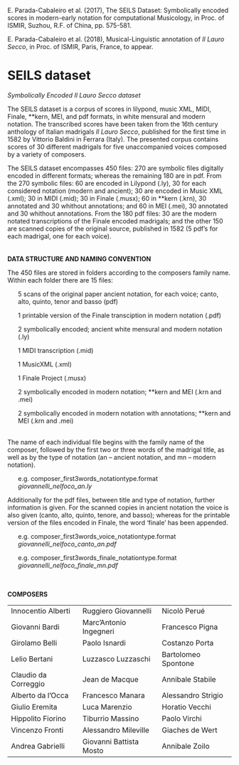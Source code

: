 E. Parada-Cabaleiro et al. (2017), The SEILS Dataset: Symbolically encoded scores in modern-early notation for computational Musicology, in Proc. of ISMIR, Suzhou, R.F. of China, pp. 575-581.

E. Parada-Cabaleiro et al. (2018), Musical-Linguistic annotation of *Il Lauro Secco*, in Proc. of ISMIR, Paris, France, to appear.



# SEILS dataset
*Symbolically Encoded Il Lauro Secco dataset*

The SEILS dataset is a corpus of scores in lilypond, music XML, MIDI, Finale, \*\*kern, MEI, and pdf formats, in white mensural and modern notation. The transcribed scores have been taken from the 16th century anthology of Italian madrigals *Il Lauro Secco*, published for the first time in 1582 by Vittorio Baldini in Ferrara (Italy). The presented corpus contains scores of 30 different madrigals for five unaccompanied voices composed by a variety of composers.

The SEILS dataset encompasses 450 files: 270 are symbolic files digitally encoded in different formats; whereas the remaining 180 are in pdf. From the 270 symbolic files: 60 are encoded in Lilypond (.ly), 30 for each considered notation (modern and ancient); 30 are encoded in Music XML (.xml); 30 in MIDI (.mid); 30 in Finale (.musx); 60 in \*\*kern (.krn), 30 annotated and 30 whithout annotations; and 60 in MEI (.mei), 30 annotated and 30 whithout annotations. From the 180 pdf files: 30 are the modern notated transcriptions of the Finale encoded madrigals; and the other 150 are scanned copies of the original source, published in 1582 (5 pdf’s for each madrigal, one for each voice).  
<br><br>
**DATA STRUCTURE AND NAMING CONVENTION** 

The 450 files are stored in folders according to the composers family name. Within each folder there are 15 files: <br>
<ul>5 scans of the original paper ancient notation, for each voice; canto, alto, quinto, tenor and basso (pdf) <br></ul>
<ul>1 printable version of the Finale transciption in modern notation (.pdf) <br></ul>
<ul>2 symbolically encoded; ancient white mensural and modern notation (.ly)<br></ul>
<ul>1 MIDI transcription (.mid)<br></ul>
<ul>1 MusicXML (.xml)<br></ul>
<ul>1 Finale Project (.musx)<br></ul>
<ul>2 symbolically encoded in modern notation; **kern and MEI (.krn and .mei)<br></ul>
<ul>2 symbolically encoded in modern notation with annotations; **kern and MEI (.krn and .mei)<br></ul>
<br>
The name of each individual file begins with the family name of the composer, followed by the first two or three words of the madrigal title, as well as by the type of notation (an – ancient notation, and mn – modern notation). <br>
<ul>e.g. composer_first3words_notationtype.format<br><i>giovannelli_nelfoco_an.ly</i><br></ul>

Additionally for the pdf files, between title and type of notation, further information is given. For the scanned copies in ancient notation the voice is also given (canto, alto, quinto, tenore, and basso); whereas for the printable version of the files encoded in Finale, the word ‘finale’ has been appended.<br><ul>e.g. composer_first3words_voice_notationtype.format<br><i>giovannelli_nelfoco_canto_an.pdf</i></ul>
<ul>e.g. composer_first3words_finale_notationtype.format<br><i>giovannelli_nelfoco_finale_mn.pdf</i><br></ul>


<br><br>
**COMPOSERS**
<table>
  <tr>
    <td>Innocentio Alberti</td>
    <td>Ruggiero Giovannelli</td> 
    <td>Nicolò Perué</td>
  </tr>
  <tr>
    <td>Giovanni Bardi</td>
    <td>Marc’Antonio Ingegneri</td> 
    <td>Francesco Pigna</td>
  </tr>
   <tr>
    <td>Girolamo Belli</td>
    <td>Paolo Isnardi</td> 
    <td>Costanzo Porta</td>
  </tr>
   <tr>
    <td>Lelio Bertani</td>
    <td>Luzzasco Luzzaschi</td> 
    <td>Bartolomeo Spontone</td>
  </tr>
   <tr>
    <td>Claudio  da Correggio</td>
    <td>Jean de Macque</td> 
    <td>Annibale Stabile</td>
  </tr>
   <tr>
    <td>Alberto da l’Occa</td>
    <td>Francesco Manara</td> 
    <td>Alessandro Strigio</td>
  </tr>
   <tr>
    <td>Giulio Eremita</td>
    <td>Luca Marenzio</td> 
    <td>Horatio Vecchi</td>
  </tr>
   <tr>
    <td>Hippolito Fiorino</td>
    <td>Tiburrio Massino</td> 
    <td>Paolo Virchi</td>
  </tr>
   <tr>
    <td>Vincenzo Fronti</td>
    <td>Alessandro Mileville</td> 
    <td>Giaches de Wert</td>
  </tr>
   <tr>
    <td>Andrea Gabrielli</td>
    <td>Giovanni Battista Mosto</td> 
    <td>Annibale Zoilo</td>
  </tr>
</table>

